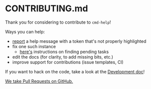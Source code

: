 # CONTRIBUTING.md

Thank you for considering to contribute to `cmd-help`!

Ways you can help:

- [report](https://github.com/victor-gp/cmd-help-sublime-syntax/issues) a help message with a token that's not properly highlighted
- fix one such instance
  - [here's](./docs/Development.md#finding-pending-tasks) instructions on finding pending tasks
- edit the docs (for clarity, to add missing bits, etc.)
- improve support for contributions (issue templates, CI)

If you want to hack on the code, take a look at the [Development doc](./docs/Development.md)!

[We take Pull Requests on GitHub.](https://github.com/victor-gp/cmd-help-sublime-syntax/pulls)
